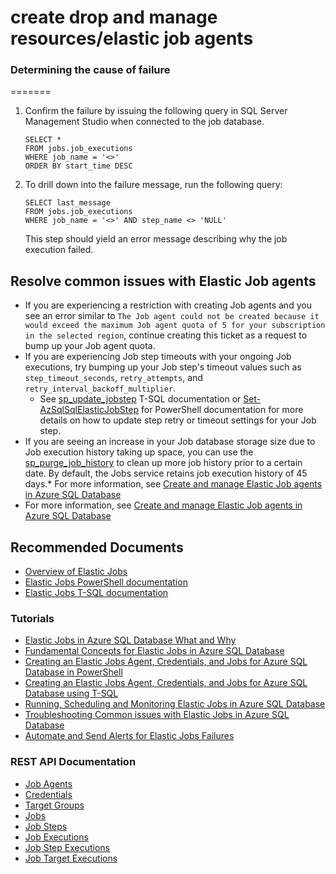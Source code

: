 <properties
	pageTitle="create drop and manage resources/elastic job agents"
	description="create drop and manage resources/elastic job agents"
	service="microsoft.sql"
	resource="jobAgents"
	authors="joke,andikshi"
    ms.author="joke,andikshi"
	displayOrder=""
	selfHelpType="generic"
	supportTopicIds="32739626"
	productPesIds="13491"
	cloudEnvironments="public,blackForest,fairfax,mooncake,usnat,ussec"
	articleId="e8618d1e-0b04-18ee-1cb4-f6ab2326b027"
	ownershipId="AzureData_AzureSQLDB_Provisioning"
/>

# create drop and manage resources/elastic job agents

### Determining the cause of failure
=======
1. Confirm the failure by issuing the following query in SQL Server Management Studio when connected to the job database.

   ```
   SELECT *  
   FROM jobs.job_executions  
   WHERE job_name = '<>'
   ORDER BY start_time DESC 
   ```

1. To drill down into the failure message, run the following query:

   ```
   SELECT last_message  
   FROM jobs.job_executions 
   WHERE job_name = '<>' AND step_name <> 'NULL'
   ```

   This step should yield an error message describing why the job execution failed.


## **Resolve common issues with Elastic Job agents**

* If you are experiencing a restriction with creating Job agents and you see an error similar to `The Job agent could not be created because it would exceed the maximum Job agent quota of 5 for your subscription in the selected region`, continue creating this ticket as a request to bump up your Job agent quota.
* If you are experiencing Job step timeouts with your ongoing Job executions, try bumping up your Job step's timeout values such as `step_timeout_seconds`, `retry_attempts`, and `retry_interval_backoff_multiplier`.
	* See [sp_update_jobstep](https://docs.microsoft.com/azure/azure-sql/database/elastic-jobs-tsql-create-manage#sp_update_jobstep) T-SQL documentation or [Set-AzSqlSqlElasticJobStep](https://docs.microsoft.com/powershell/module/az.sql/Set-AzSqlElasticJobStep) for PowerShell documentation for more details on how to update step retry or timeout settings for your Job step.
* If you are seeing an increase in your Job database storage size due to Job execution history taking up space, you can use the [sp_purge_job_history](https://docs.microsoft.com/azure/azure-sql/database/elastic-jobs-tsql-create-manage#delete-old-job-history) to clean up more job history prior to a certain date. By default, the Jobs service retains job execution history of 45 days.* For more information, see [Create and manage Elastic Job agents in Azure SQL Database](https://docs.microsoft.com/azure/sql-database/sql-database-elastic-pool-manage?WT.mc_id=pid:13491:sid:32630419/)
* For more information, see [Create and manage Elastic Job agents in Azure SQL Database](https://docs.microsoft.com/azure/sql-database/sql-database-elastic-pool-manage?WT.mc_id=pid:13491:sid:32630419/)

## **Recommended Documents**

* [Overview of Elastic Jobs](https://docs.microsoft.com/azure/sql-database/elastic-jobs-overview)
* [Elastic Jobs PowerShell documentation](https://docs.microsoft.com/azure/sql-database/elastic-jobs-powershell)
* [Elastic Jobs T-SQL documentation](https://docs.microsoft.com/azure/sql-database/elastic-jobs-tsql)

### Tutorials
* [Elastic Jobs in Azure SQL Database What and Why](https://techcommunity.microsoft.com/t5/azure-sql-database/elastic-jobs-in-azure-sql-database-what-and-why/ba-p/1177902)
* [Fundamental Concepts for Elastic Jobs in Azure SQL Database](https://techcommunity.microsoft.com/t5/azure-sql-database/fundamental-concepts-for-elastic-jobs-in-azure-sql-database/ba-p/1177939)
* [Creating an Elastic Jobs Agent, Credentials, and Jobs for Azure SQL Database in PowerShell](https://techcommunity.microsoft.com/t5/azure-sql-database/creating-an-elastic-jobs-agent-credentials-and-jobs-for-azure/ba-p/1179929)
* [Creating an Elastic Jobs Agent, Credentials, and Jobs for Azure SQL Database using T-SQL](https://techcommunity.microsoft.com/t5/azure-sql-database/creating-an-elastic-jobs-agent-credentials-and-jobs-for-azure/ba-p/1180096)
* [Running, Scheduling and Monitoring Elastic Jobs in Azure SQL Database](https://techcommunity.microsoft.com/t5/azure-sql-database/running-scheduling-and-monitoring-elastic-jobs-in-azure-sql/ba-p/1180179)
* [Troubleshooting Common issues with Elastic Jobs in Azure SQL Database](https://techcommunity.microsoft.com/t5/azure-sql-database/troubleshooting-common-issues-with-elastic-jobs-in-azure-sql/ba-p/1180766)
* [Automate and Send Alerts for Elastic Jobs Failures](https://techcommunity.microsoft.com/t5/azure-database-support-blog/automate-and-send-alerts-for-elastic-jobs-failures/ba-p/1981457)

### REST API Documentation
* [Job Agents](https://docs.microsoft.com/rest/api/sql/jobagents)
* [Credentials](https://docs.microsoft.com/rest/api/sql/jobcredentials)
* [Target Groups](https://docs.microsoft.com/rest/api/sql/jobtargetgroups)
* [Jobs](https://docs.microsoft.com/rest/api/sql/jobs)
* [Job Steps](https://docs.microsoft.com/rest/api/sql/jobsteps)
* [Job Executions](https://docs.microsoft.com/rest/api/sql/jobexecutions)
* [Job Step Executions](https://docs.microsoft.com/rest/api/sql/jobstepexecutions)
* [Job Target Executions](https://docs.microsoft.com/rest/api/sql/jobtargetexecutions)
